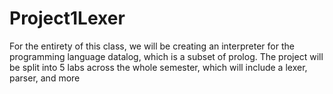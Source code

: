 # Project1Lexer
For the entirety of this class, we will be creating an interpreter for the programming language datalog, which is a subset of prolog. The project will be split into 5 labs across the whole semester, which will include a lexer, parser, and more
